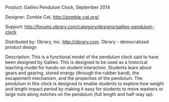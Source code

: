 Product: Galileo Pendulum Clock, September 2014

Designer: Zombie Cat, http://zombie-cat.org/

Support:  http://forums.obrary.com/category/designs/galileo-pendulum-clock

Distributed by:  Obrary, Inc.  http://obrary.com.  Obrary - democratized product design

Description:
This is a functional model of the pendulum clock said to have been designed by Galileo. This is designed to be used as a historical teaching model for hands-on student interaction.  Students learn about gears and gearing, stored energy (through the rubber band), the escapement mechanism, and the properties of the pendulum. The pendulum in this clock is designed to enable students to explore how weight and length impact period by making it easy for students to move washers or large nuts along notches on the pendulum (full length and half-way up).